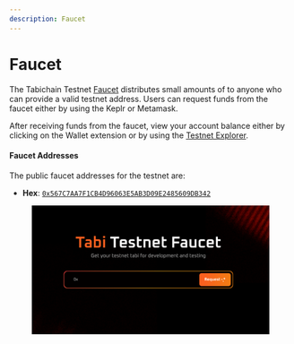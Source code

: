 ```yaml
---
description: Faucet
---
```


# Faucet

The Tabichain Testnet [Faucet](https://faucet.testnet.tabichain.com/) distributes small amounts of to anyone who can provide a valid testnet address. Users can request funds from the faucet either by using the Keplr or Metamask.

After receiving funds from the faucet, view your account balance either by clicking on the Wallet extension or by using the [Testnet Explorer](http://testnet.tabiscan.com/).

#### Faucet Addresses

The public faucet addresses for the testnet are:

* **Hex**: [`0x567C7AA7F1CB4D96063E5AB3D09E2485609DB342`](https://testnet.tabiscan.com/address/0x567c7AA7F1Cb4d96063e5ab3D09e2485609DB342)

<figure><img src=".gitbook/assets/image (4).png" alt=""><figcaption></figcaption></figure>
